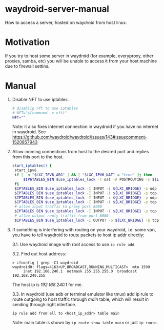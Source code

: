 # waydroid-server-manual
How to access a server, hosted on waydroid from host linux.

# Motivation
If you try to host some server in waydroid (for example, everyproxy, other proxies, samba, etc) you will be unable to access it from your host machine due to firewall settins.

# Manual
1. Disable NFT to use iptables.
   ```bash
   # disablig nft to use iptables
   # NFT="$(command -v nft)"
   NFT=""
   ```
   Note: it also fixes internet connection in waydroid if you have no internet in waydroid. See https://github.com/waydroid/waydroid/issues/143#issuecomment-1520857943
2. Allow inoming connections from host to the desired port and replies from this port to the host.
   ```bash
   start_iptables() {
    start_ipv6
    if [ -n "$LXC_IPV6_ARG" ] && [ "$LXC_IPV6_NAT" = "true" ]; then
        $IP6TABLES_BIN $use_iptables_lock -t nat -A POSTROUTING -s ${LXC_IPV6_NETWORK} ! -d ${LXC_IPV6_NETWORK} -j MASQUERADE
    fi
    $IPTABLES_BIN $use_iptables_lock -I INPUT -i ${LXC_BRIDGE} -p udp --dport 67 -j ACCEPT
    $IPTABLES_BIN $use_iptables_lock -I INPUT -i ${LXC_BRIDGE} -p tcp --dport 67 -j ACCEPT
    $IPTABLES_BIN $use_iptables_lock -I INPUT -i ${LXC_BRIDGE} -p udp --dport 53 -j ACCEPT
    $IPTABLES_BIN $use_iptables_lock -I INPUT -i ${LXC_BRIDGE} -p tcp --dport 53 -j ACCEPT
    # allow input traffic to proxy port 8080
    $IPTABLES_BIN $use_iptables_lock -I INPUT -i ${LXC_BRIDGE} -p tcp --dport <desired_port> -j ACCEPT
    # allow output reply traffic from port 8080
    $IPTABLES_BIN $use_iptables_lock -I OUTPUT -o ${LXC_BRIDGE} -p tcp --sport <desired_port> -m conntrack --ctstate ESTABLISHED,RELATED -j ACCEPT

   ```
3. If something is interfering with routing on your waydroid, i.e. some vpn, you have to tell waydroid to route packets to host ip addr directly:

   3.1. Use waydroid image with root access to use `ip rule add`.

   3.2. Find out host address:
   ```
   > ifconfig | grep -C1 waydroid
   waydroid0: flags=4163<UP,BROADCAST,RUNNING,MULTICAST>  mtu 1500
        inet 192.168.240.1  netmask 255.255.255.0  broadcast 192.168.240.255
   ```
   The host ip is *192.168.240.1* for me.

   3.3. In waydroid (use adb or terminal emulator like tmux) add ip rule to route outgoing to host traffic through *main* table, which will result in sending through right interface.
   ```
   ip rule add from all to <host_ip_addr> table main
   ```
   Note: main table is shown by `ip route show table main` or just `ip route`.
